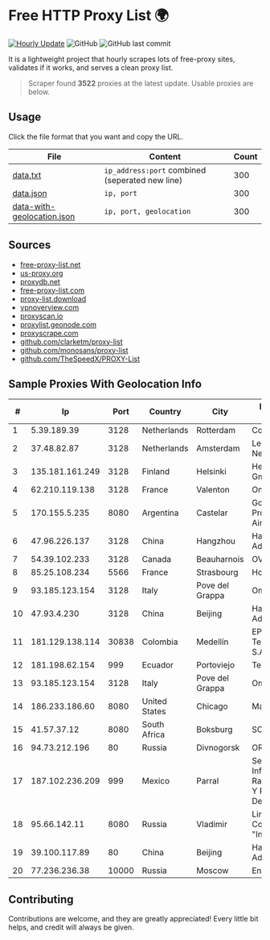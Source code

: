 
# Free HTTP Proxy List 🌍

[![Hourly Update](https://github.com/mertguvencli/http-proxy-list/actions/workflows/main.yml/badge.svg?branch=main)](https://github.com/mertguvencli/http-proxy-list/actions/workflows/main.yml)
![GitHub](https://img.shields.io/github/license/mertguvencli/http-proxy-list)
![GitHub last commit](https://img.shields.io/github/last-commit/mertguvencli/http-proxy-list)

It is a lightweight project that hourly scrapes lots of free-proxy sites, validates if it works, and serves a clean proxy list.


> Scraper found **3522** proxies at the latest update. Usable proxies are below.

## Usage

Click the file format that you want and copy the URL.


|File|Content|Count|
|----|-------|-----|
|[data.txt](https://raw.githubusercontent.com/mertguvencli/http-proxy-list/main/proxy-list/data.txt)|`ip_address:port` combined (seperated new line)|300|
|[data.json](https://raw.githubusercontent.com/mertguvencli/http-proxy-list/main/proxy-list/data.json)|`ip, port`|300|
|[data-with-geolocation.json](https://raw.githubusercontent.com/mertguvencli/http-proxy-list/main/proxy-list/data-with-geolocation.json)|`ip, port, geolocation`|300|

## Sources

* [free-proxy-list.net](https://free-proxy-list.net)
* [us-proxy.org](https://www.us-proxy.org)
* [proxydb.net](http://proxydb.net)
* [free-proxy-list.com](https://free-proxy-list.com/?page=&port=&type%5B%5D=http&type%5B%5D=https&up_time=0&search=Search)
* [proxy-list.download](https://www.proxy-list.download/HTTP)
* [vpnoverview.com](https://vpnoverview.com/privacy/anonymous-browsing/free-proxy-servers)
* [proxyscan.io](https://www.proxyscan.io)
* [proxylist.geonode.com](https://proxylist.geonode.com/api/proxy-list?limit=300&page=1&sort_by=lastChecked&sort_type=desc&protocols=http,https)
* [proxyscrape.com](https://api.proxyscrape.com/v2/?request=displayproxies&protocol=http&timeout=10000&country=all&ssl=all&anonymity=all)
* [github.com/clarketm/proxy-list](https://raw.githubusercontent.com/clarketm/proxy-list/master/proxy-list-raw.txt)
* [github.com/monosans/proxy-list](https://raw.githubusercontent.com/monosans/proxy-list/main/proxies/http.txt)
* [github.com/TheSpeedX/PROXY-List](https://raw.githubusercontent.com/TheSpeedX/PROXY-List/master/http.txt)


## Sample Proxies With Geolocation Info

|#|Ip|Port|Country|City|Internet Service Provider|
|-|--|----|-------|----|-------------------------|
|1|5.39.189.39|3128|Netherlands|Rotterdam|ColoCenter b.v.|
|2|37.48.82.87|3128|Netherlands|Amsterdam|LeaseWeb Netherlands B.V.|
|3|135.181.161.249|3128|Finland|Helsinki|Hetzner Online GmbH|
|4|62.210.119.138|3128|France|Valenton|Online S.A.S.|
|5|170.155.5.235|8080|Argentina|Castelar|Gobernacion de la Provincia de Buenos Aires|
|6|47.96.226.137|3128|China|Hangzhou|Hangzhou Alibaba Advertising Co|
|7|54.39.102.233|3128|Canada|Beauharnois|OVH SAS|
|8|85.25.108.234|5566|France|Strasbourg|Host Europe GmbH|
|9|93.185.123.154|3128|Italy|Pove del Grappa|Omegacom S.R.L.S.|
|10|47.93.4.230|3128|China|Beijing|Hangzhou Alibaba Advertising Co|
|11|181.129.138.114|30838|Colombia|Medellín|EPM Telecomunicaciones S.A. E.S.P.|
|12|181.198.62.154|999|Ecuador|Portoviejo|Telconet S.A|
|13|93.185.123.154|3128|Italy|Pove del Grappa|Omegacom S.R.L.S.|
|14|186.233.186.60|8080|United States|Chicago|Maxihost LTDA|
|15|41.57.37.12|8080|South Africa|Boksburg|SCR LakeView|
|16|94.73.212.196|80|Russia|Divnogorsk|ORIONNET|
|17|187.102.236.209|999|Mexico|Parral|Servicios De Infraestructura De Radiocomunicacion Y Redes Privadas De Datos HYP|
|18|95.66.142.11|8080|Russia|Vladimir|Limited Liability Company "Infocentre"|
|19|39.100.117.89|80|China|Beijing|Hangzhou Alibaba Advertising Co|
|20|77.236.236.38|10000|Russia|Moscow|Enforta-MSK|



## Contributing

Contributions are welcome, and they are greatly appreciated! Every
little bit helps, and credit will always be given.

